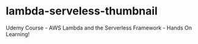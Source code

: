 # lambda-serveless-thumbnail
Udemy Course - AWS Lambda and the Serverless Framework - Hands On Learning!
